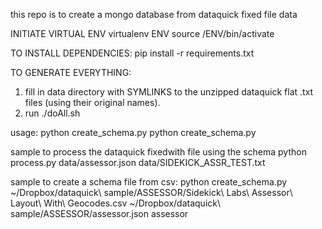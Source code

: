 this repo is to create a mongo database from dataquick fixed file data

INITIATE VIRTUAL ENV
virtualenv ENV
source /ENV/bin/activate

TO INSTALL DEPENDENCIES:
pip install -r requirements.txt

TO GENERATE EVERYTHING: 
1) fill in data directory with SYMLINKS to the unzipped dataquick flat .txt files (using their original names).
2) run ./doAll.sh

usage:
python create_schema.py <schema file> <data file>
python create_schema.py <schema file> <output file> <mongo collection name>

sample to process the dataquick fixedwith file using the schema
python process.py data/assessor.json data/SIDEKICK_ASSR_TEST.txt

sample to create a schema file from csv:
python create_schema.py ~/Dropbox/dataquick\ sample/ASSESSOR/Sidekick\ Labs\ Assessor\ Layout\ With\ Geocodes.csv ~/Dropbox/dataquick\ sample/ASSESSOR/assessor.json assessor
